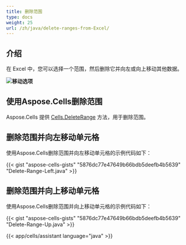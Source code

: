 ```yaml
---
title: 删除范围
type: docs
weight: 25
url: /zh/java/delete-ranges-from-Excel/
---
```


## **介绍**

在 Excel 中，您可以选择一个范围，然后删除它并向左或向上移动其他数据。

**![移动选项](delete-range.png)**

## **使用Aspose.Cells删除范围**

Aspose.Cells 提供 [Cells.DeleteRange](https://reference.aspose.com/cells/java/com.aspose.cells/cells#deleteRange-int-int-int-int-int-) 方法，用于删除范围。

## **删除范围并向左移动单元格**

使用Aspose.Cells删除范围并向左移动单元格的示例代码如下：

{{< gist "aspose-cells-gists" "5876dc77e47649b66bdb5deefb4b5639" "Delete-Range-Left.java" >}}

## **删除范围并向上移动单元格**

使用Aspose.Cells删除范围并向上移动单元格的示例代码如下：

{{< gist "aspose-cells-gists" "5876dc77e47649b66bdb5deefb4b5639" "Delete-Range-Up.java" >}}

{{< app/cells/assistant language="java" >}}
